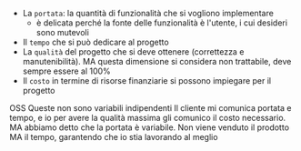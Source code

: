 - La `portata`: la quantità di funzionalità che si vogliono implementare
	- è delicata perché la fonte delle funzionalità è l'utente, i cui desideri sono mutevoli
- Il `tempo` che si può dedicare al progetto
- La `qualità` del progetto che si deve ottenere (correttezza e manutenibilità). MA questa dimensione si considera non trattabile, deve sempre essere al 100%
- Il `costo` in termine di risorse finanziarie si possono impiegare per il progetto

OSS Queste non sono variabili indipendenti 
Il cliente mi comunica portata e tempo, e io per avere la qualità massima gli comunico il costo necessario. MA abbiamo detto che la portata è variabile.
Non viene venduto il prodotto MA il tempo, garantendo che io stia lavorando al meglio